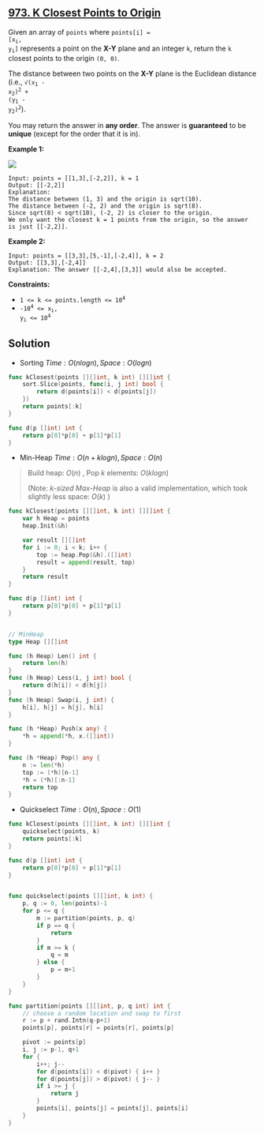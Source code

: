 ## [973. K Closest Points to Origin](https://leetcode.com/problems/k-closest-points-to-origin/)


Given an array of `points` where <code>points[i] = [x<sub style="display: inline;">i</sub>, y<sub style="display: inline;">i</sub>]</code> represents a point on the **X-Y** plane and an integer `k`, return the `k` closest points to the origin `(0, 0)`.

The distance between two points on the **X-Y** plane is the Euclidean distance (i.e., <code>√(x<sub style="display: inline;">1</sub> - x<sub style="display: inline;">2</sub>)<sup>2</sup> + (y<sub style="display: inline;">1</sub> - y<sub style="display: inline;">2</sub>)<sup>2</sup></code>).

You may return the answer in **any order**. The answer is **guaranteed** to be **unique** (except for the order that it is in).

**Example 1:**

![](https://assets.leetcode.com/uploads/2021/03/03/closestplane1.jpg)

```
Input: points = [[1,3],[-2,2]], k = 1
Output: [[-2,2]]
Explanation:
The distance between (1, 3) and the origin is sqrt(10).
The distance between (-2, 2) and the origin is sqrt(8).
Since sqrt(8) < sqrt(10), (-2, 2) is closer to the origin.
We only want the closest k = 1 points from the origin, so the answer is just [[-2,2]].
```

**Example 2:**

```
Input: points = [[3,3],[5,-1],[-2,4]], k = 2
Output: [[3,3],[-2,4]]
Explanation: The answer [[-2,4],[3,3]] would also be accepted.
```

**Constraints:**

*   <code>1 <= k <= points.length <= 10<sup>4</sup></code>
*   <code>-10<sup>4</sup> <= x<sub style="display: inline;">i</sub>, y<sub style="display: inline;">i</sub> <= 10<sup>4</sup></code>



## Solution

- Sorting	$Time: O(nlogn), Space: O(logn)$ 

```go
func kClosest(points [][]int, k int) [][]int {
    sort.Slice(points, func(i, j int) bool {
        return d(points[i]) < d(points[j])
    })
    return points[:k]
}

func d(p []int) int {
    return p[0]*p[0] + p[1]*p[1]
}
```



- Min-Heap	$Time: O(n + klogn), Space: O(n)$ 

> Build heap: $O(n)$ , Pop $k$ elements: $O(klogn)$ 
>
> (Note: *k-sized Max-Heap* is also a valid implementation, which took slightly less space: $O(k)$ )

```go
func kClosest(points [][]int, k int) [][]int {
    var h Heap = points
    heap.Init(&h)

    var result [][]int
    for i := 0; i < k; i++ {
        top := heap.Pop(&h).([]int)
        result = append(result, top)
    }
    return result
}

func d(p []int) int {
    return p[0]*p[0] + p[1]*p[1]
}


// MinHeap
type Heap [][]int

func (h Heap) Len() int {
    return len(h)
}
func (h Heap) Less(i, j int) bool {
    return d(h[i]) < d(h[j])
}
func (h Heap) Swap(i, j int) {
    h[i], h[j] = h[j], h[i]
}

func (h *Heap) Push(x any) {
    *h = append(*h, x.([]int))
}

func (h *Heap) Pop() any {
    n := len(*h)
    top := (*h)[n-1]
    *h = (*h)[:n-1]
    return top
}
```



- Quickselect	$Time: O(n), Space: O(1)$ 

```go
func kClosest(points [][]int, k int) [][]int {
    quickselect(points, k)
    return points[:k]
}

func d(p []int) int {
    return p[0]*p[0] + p[1]*p[1]
}


func quickselect(points [][]int, k int) {
    p, q := 0, len(points)-1
    for p <= q {
        m := partition(points, p, q)
        if p == q {
            return
        }
        if m >= k {
            q = m
        } else {
            p = m+1
        }
    }
}

func partition(points [][]int, p, q int) int {
    // choose a random location and swap to first
    r := p + rand.Intn(q-p+1)
    points[p], points[r] = points[r], points[p]

    pivot := points[p]
    i, j := p-1, q+1
    for {
        i++; j--
        for d(points[i]) < d(pivot) { i++ }
        for d(points[j]) > d(pivot) { j-- }
        if i >= j {
            return j
        }
        points[i], points[j] = points[j], points[i]
    }
}
```

